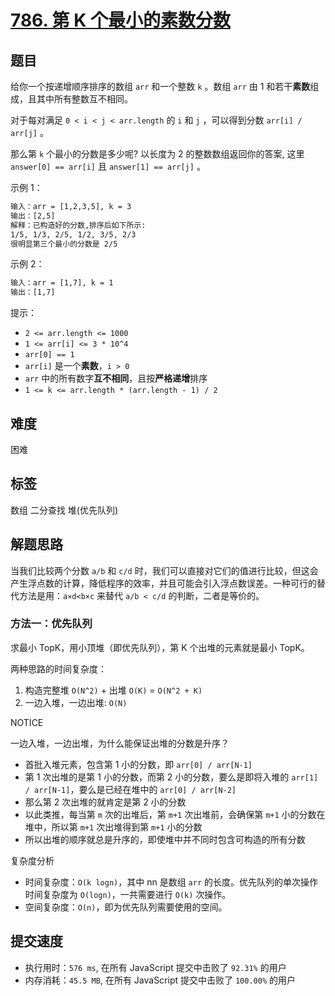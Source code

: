 # [786. 第 K 个最小的素数分数](https://leetcode-cn.com/problems/k-th-smallest-prime-fraction/)

## 题目

给你一个按递增顺序排序的数组 `arr` 和一个整数 `k` 。数组 `arr` 由 1 和若干**素数**组成，且其中所有整数互不相同。

对于每对满足 `0 < i < j < arr.length` 的 `i` 和 `j` ，可以得到分数 `arr[i] / arr[j]` 。

那么第 `k` 个最小的分数是多少呢? 以长度为 2 的整数数组返回你的答案, 这里 `answer[0] == arr[i]` 且 `answer[1] == arr[j]` 。

示例 1：

```txt
输入：arr = [1,2,3,5], k = 3
输出：[2,5]
解释：已构造好的分数,排序后如下所示:
1/5, 1/3, 2/5, 1/2, 3/5, 2/3
很明显第三个最小的分数是 2/5
```

示例 2：

```txt
输入：arr = [1,7], k = 1
输出：[1,7]
```

提示：

- `2 <= arr.length <= 1000`
- `1 <= arr[i] <= 3 * 10^4`
- `arr[0] == 1`
- `arr[i]` 是一个**素数**，`i > 0`
- `arr` 中的所有数字**互不相同**，且按**严格递增**排序
- `1 <= k <= arr.length * (arr.length - 1) / 2`

## 难度

困难

## 标签

数组 二分查找 堆(优先队列)

## 解题思路

当我们比较两个分数 `a/b` 和 `c/d` 时，我们可以直接对它们的值进行比较，但这会产生浮点数的计算，降低程序的效率，并且可能会引入浮点数误差。一种可行的替代方法是用：`a×d<b×c` 来替代 `a/b < c/d` 的判断，二者是等价的。

### 方法一：优先队列

求最小 TopK，用小顶堆（即优先队列），第 K 个出堆的元素就是最小 TopK。

两种思路的时间复杂度：

1. 构造完整堆 `O(N^2)` + 出堆 `O(K)` = `O(N^2 + K)`
2. 一边入堆，一边出堆: `O(N)`

NOTICE

一边入堆，一边出堆，为什么能保证出堆的分数是升序？

- 首批入堆元素，包含第 1 小的分数，即 `arr[0] / arr[N-1]`
- 第 1 次出堆的是第 1 小的分数，而第 2 小的分数，要么是即将入堆的 `arr[1] / arr[N-1]`，要么是已经在堆中的 `arr[0] / arr[N-2]`
- 那么第 2 次出堆的就肯定是第 2 小的分数
- 以此类推，每当第 `m` 次的出堆后，第 `m+1` 次出堆前，会确保第 `m+1` 小的分数在堆中，所以第 `m+1` 次出堆得到第 `m+1` 小的分数
- 所以出堆的顺序就总是升序的，即使堆中并不同时包含可构造的所有分数

复杂度分析

- 时间复杂度：`O(k logn)`，其中 nn 是数组 `arr` 的长度。优先队列的单次操作时间复杂度为 `O(logn)`，一共需要进行 `O(k)` 次操作。
- 空间复杂度：`O(n)`，即为优先队列需要使用的空间。

## 提交速度

- 执行用时：`576 ms`, 在所有 JavaScript 提交中击败了 `92.31%` 的用户
- 内存消耗：`45.5 MB`, 在所有 JavaScript 提交中击败了 `100.00%` 的用户

